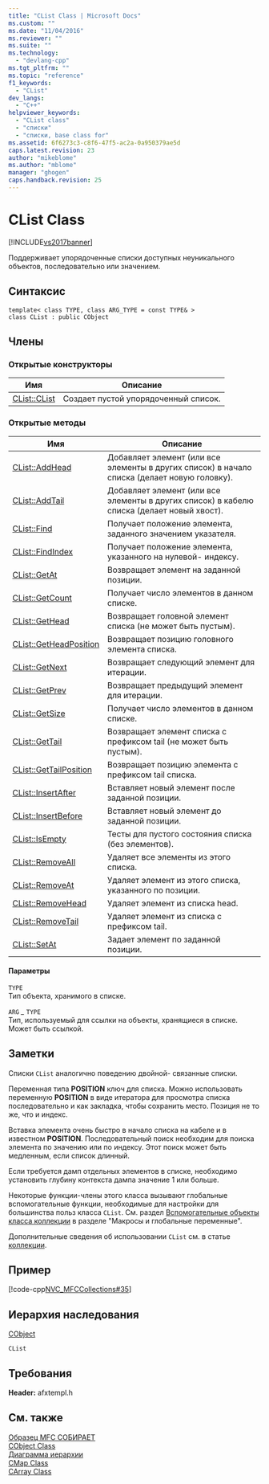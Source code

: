 ```yaml
---
title: "CList Class | Microsoft Docs"
ms.custom: ""
ms.date: "11/04/2016"
ms.reviewer: ""
ms.suite: ""
ms.technology: 
  - "devlang-cpp"
ms.tgt_pltfrm: ""
ms.topic: "reference"
f1_keywords: 
  - "CList"
dev_langs: 
  - "C++"
helpviewer_keywords: 
  - "CList class"
  - "списки"
  - "списки, base class for"
ms.assetid: 6f6273c3-c8f6-47f5-ac2a-0a950379ae5d
caps.latest.revision: 23
author: "mikeblome"
ms.author: "mblome"
manager: "ghogen"
caps.handback.revision: 25
---
```

# CList Class
[!INCLUDE[vs2017banner](../../assembler/inline/includes/vs2017banner.md)]

Поддерживает упорядоченные списки доступных неуникального объектов, последовательно или значением.  
  
## Синтаксис  
  
```  
template< class TYPE, class ARG_TYPE = const TYPE& >   
class CList : public CObject  
```  
  
## Члены  
  
### Открытые конструкторы  
  
|Имя|Описание|  
|---------|--------------|  
|[CList::CList](../Topic/CList::CList.md)|Создает пустой упорядоченный список.|  
  
### Открытые методы  
  
|Имя|Описание|  
|---------|--------------|  
|[CList::AddHead](../Topic/CList::AddHead.md)|Добавляет элемент \(или все элементы в других список\) в начало списка \(делает новую головку\).|  
|[CList::AddTail](../Topic/CList::AddTail.md)|Добавляет элемент \(или все элементы в других список\) в кабелю списка \(делает новый хвост\).|  
|[CList::Find](../Topic/CList::Find.md)|Получает положение элемента, заданного значением указателя.|  
|[CList::FindIndex](../Topic/CList::FindIndex.md)|Получает положение элемента, указанного на нулевой\- индексу.|  
|[CList::GetAt](../Topic/CList::GetAt.md)|Возвращает элемент на заданной позиции.|  
|[CList::GetCount](../Topic/CList::GetCount.md)|Получает число элементов в данном списке.|  
|[CList::GetHead](../Topic/CList::GetHead.md)|Возвращает головной элемент списка \(не может быть пустым\).|  
|[CList::GetHeadPosition](../Topic/CList::GetHeadPosition.md)|Возвращает позицию головного элемента списка.|  
|[CList::GetNext](../Topic/CList::GetNext.md)|Возвращает следующий элемент для итерации.|  
|[CList::GetPrev](../Topic/CList::GetPrev.md)|Возвращает предыдущий элемент для итерации.|  
|[CList::GetSize](../Topic/CList::GetSize.md)|Получает число элементов в данном списке.|  
|[CList::GetTail](../Topic/CList::GetTail.md)|Возвращает элемент списка с префиксом tail \(не может быть пустым\).|  
|[CList::GetTailPosition](../Topic/CList::GetTailPosition.md)|Возвращает позицию элемента с префиксом tail списка.|  
|[CList::InsertAfter](../Topic/CList::InsertAfter.md)|Вставляет новый элемент после заданной позиции.|  
|[CList::InsertBefore](../Topic/CList::InsertBefore.md)|Вставляет новый элемент до заданной позиции.|  
|[CList::IsEmpty](../Topic/CList::IsEmpty.md)|Тесты для пустого состояния списка \(без элементов\).|  
|[CList::RemoveAll](../Topic/CList::RemoveAll.md)|Удаляет все элементы из этого списка.|  
|[CList::RemoveAt](../Topic/CList::RemoveAt.md)|Удаляет элемент из этого списка, указанного по позиции.|  
|[CList::RemoveHead](../Topic/CList::RemoveHead.md)|Удаляет элемент из списка head.|  
|[CList::RemoveTail](../Topic/CList::RemoveTail.md)|Удаляет элемент из списка с префиксом tail.|  
|[CList::SetAt](../Topic/CList::SetAt.md)|Задает элемент по заданной позиции.|  
  
#### Параметры  
 `TYPE`  
 Тип объекта, хранимого в списке.  
  
 `ARG` *\_* `TYPE`  
 Тип, используемый для ссылки на объекты, хранящиеся в списке.  Может быть ссылкой.  
  
## Заметки  
 Списки `CList` аналогично поведению двойной\- связанные списки.  
  
 Переменная типа **POSITION** ключ для списка.  Можно использовать переменную **POSITION** в виде итератора для просмотра списка последовательно и как закладка, чтобы сохранить место.  Позиция не то же, что и индекс.  
  
 Вставка элемента очень быстро в начало списка на кабеле и в известном **POSITION**.  Последовательный поиск необходим для поиска элемента по значению или по индексу.  Этот поиск может быть медленным, если список длинный.  
  
 Если требуется дамп отдельных элементов в списке, необходимо установить глубину контекста дампа значение 1 или больше.  
  
 Некоторые функции\-члены этого класса вызывают глобальные вспомогательные функции, необходимые для настройки для большинства польз класса `CList`.  См. раздел [Вспомогательные объекты класса коллекции](../../mfc/reference/collection-class-helpers.md) в разделе "Макросы и глобальные переменные".  
  
 Дополнительные сведения об использовании `CList` см. в статье [коллекции](../../mfc/collections.md).  
  
## Пример  
 [!code-cpp[NVC_MFCCollections#35](../../mfc/codesnippet/CPP/clist-class_1.cpp)]  
  
## Иерархия наследования  
 [CObject](../Topic/CObject%20Class.md)  
  
 `CList`  
  
## Требования  
 **Header:**  afxtempl.h  
  
## См. также  
 [Образец MFC СОБИРАЕТ](../../top/visual-cpp-samples.md)   
 [CObject Class](../Topic/CObject%20Class.md)   
 [Диаграмма иерархии](../../mfc/hierarchy-chart.md)   
 [CMap Class](../../mfc/reference/cmap-class.md)   
 [CArray Class](../../mfc/reference/carray-class.md)